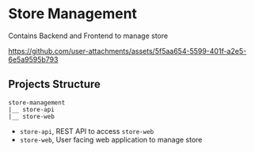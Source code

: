 # Store Management

Contains Backend and Frontend to manage store

https://github.com/user-attachments/assets/5f5aa654-5599-401f-a2e5-6e5a9595b793

## Projects Structure
```
store-management
|__ store-api
|__ store-web
```
- `store-api`, REST API to access `store-web`
- `store-web`, User facing web application to manage store

